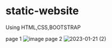 # static-website
Using HTML,CSS,BOOTSTRAP

page 1
![image](https://user-images.githubusercontent.com/82379566/213864550-027b10a0-f804-4fcf-a320-282de4d05ed8.png)
page 2
![2023-01-21 (2)](https://user-images.githubusercontent.com/82379566/213864740-bb96ef00-956b-4047-807c-8c9fc481b380.png)

